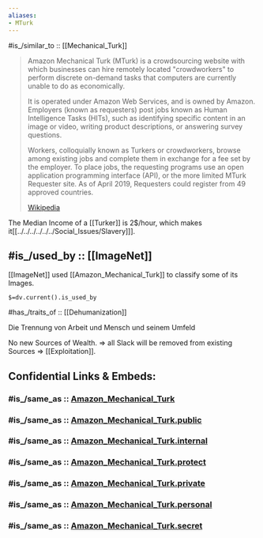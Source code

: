 ```yaml
---
aliases:
- MTurk
---
```


#is_/similar_to :: [[Mechanical_Turk]] 


> Amazon Mechanical Turk (MTurk) is a crowdsourcing website with which businesses can hire remotely located "crowdworkers" to perform discrete on-demand tasks that computers are currently unable to do as economically. 
> 
> It is operated under Amazon Web Services, and is owned by Amazon. Employers (known as requesters) post jobs known as Human Intelligence Tasks (HITs), such as identifying specific content in an image or video, writing product descriptions, or answering survey questions. 
> 
> Workers, colloquially known as Turkers or crowdworkers, browse among existing jobs and complete them in exchange for a fee set by the employer. To place jobs, the requesting programs use an open application programming interface (API), or the more limited MTurk Requester site. As of April 2019, Requesters could register from 49 approved countries.
>
> [Wikipedia](https://en.wikipedia.org/wiki/Amazon%20Mechanical%20Turk)

The Median Income of a [[Turker]] is 2$/hour, which makes it[[../../../../../../Social_Issues/Slavery]]]. 

## #is_/used_by :: [[ImageNet]] 

[[ImageNet]] used [[Amazon_Mechanical_Turk]] to classify some of its Images. 

`$=dv.current().is_used_by`

#has_/traits_of :: [[Dehumanization]] 

Die Trennung von Arbeit und Mensch und seinem Umfeld 

No new Sources of Wealth. => all Slack will be removed from existing Sources => [[Exploitation]]. 


## Confidential Links & Embeds: 

### #is_/same_as :: [Amazon_Mechanical_Turk](Amazon_Mechanical_Turk.md) 

### #is_/same_as :: [Amazon_Mechanical_Turk.public](/_public/Society/Economics/Business/Business-Entity/IT~Company/Amazon(Company)/Amazon_Mechanical_Turk.public.md) 

### #is_/same_as :: [Amazon_Mechanical_Turk.internal](/_internal/Society/Economics/Business/Business-Entity/IT~Company/Amazon(Company)/Amazon_Mechanical_Turk.internal.md) 

### #is_/same_as :: [Amazon_Mechanical_Turk.protect](/_protect/Society/Economics/Business/Business-Entity/IT~Company/Amazon(Company)/Amazon_Mechanical_Turk.protect.md) 

### #is_/same_as :: [Amazon_Mechanical_Turk.private](/_private/Society/Economics/Business/Business-Entity/IT~Company/Amazon(Company)/Amazon_Mechanical_Turk.private.md) 

### #is_/same_as :: [Amazon_Mechanical_Turk.personal](/_personal/Society/Economics/Business/Business-Entity/IT~Company/Amazon(Company)/Amazon_Mechanical_Turk.personal.md) 

### #is_/same_as :: [Amazon_Mechanical_Turk.secret](/_secret/Society/Economics/Business/Business-Entity/IT~Company/Amazon(Company)/Amazon_Mechanical_Turk.secret.md)


